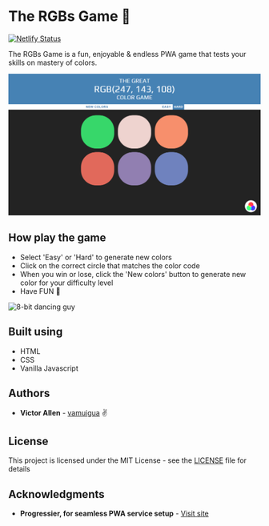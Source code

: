 # The RGBs Game 🌈

[![Netlify Status](https://api.netlify.com/api/v1/badges/c3b9817a-7ad4-4f29-b540-06dbc1f9e8e6/deploy-status)](https://app.netlify.com/sites/rgbs/deploys)

The RGBs Game is a fun, enjoyable & endless PWA game that tests your skills on mastery of colors.

![App screenshot](assets/images/screenshot.png)

## How play the game

- Select 'Easy' or 'Hard' to generate new colors
- Click on the correct circle that matches the color code
- When you win or lose, click the 'New colors' button to generate new color for your difficulty level
- Have FUN 🎉

![8-bit dancing guy](https://media.giphy.com/media/aiE3JQU3vLqTK/giphy.gif)

## Built using

- HTML
- CSS
- Vanilla Javascript

## Authors

- **Victor Allen** - [vamuigua](https://github.com/vamuigua) :v:

## License

This project is licensed under the MIT License - see the [LICENSE](LICENSE) file for details

## Acknowledgments

- **Progressier, for seamless PWA service setup** - [Visit site](https://progressier.com/)
